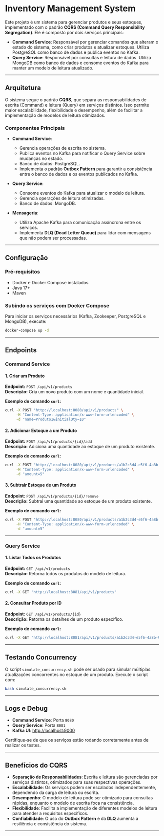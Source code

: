 # Inventory Management System

Este projeto é um sistema para gerenciar produtos e seus estoques, implementado com o padrão **CQRS (Command Query Responsibility Segregation)**. Ele é composto por dois serviços principais:

- **Command Service**: Responsável por gerenciar comandos que alteram o estado do sistema, como criar produtos e atualizar estoques. Utiliza PostgreSQL como banco de dados e publica eventos no Kafka.
- **Query Service**: Responsável por consultas e leitura de dados. Utiliza MongoDB como banco de dados e consome eventos do Kafka para manter um modelo de leitura atualizado.

---

## Arquitetura

O sistema segue o padrão **CQRS**, que separa as responsabilidades de escrita (Command) e leitura (Query) em serviços distintos. Isso permite maior escalabilidade, flexibilidade e desempenho, além de facilitar a implementação de modelos de leitura otimizados.

### Componentes Principais

- **Command Service**:
  - Gerencia operações de escrita no sistema.
  - Publica eventos no Kafka para notificar o Query Service sobre mudanças no estado.
  - Banco de dados: PostgreSQL.
  - Implementa o padrão **Outbox Pattern** para garantir a consistência entre o banco de dados e os eventos publicados no Kafka.

- **Query Service**:
  - Consome eventos do Kafka para atualizar o modelo de leitura.
  - Gerencia operações de leitura otimizadas.
  - Banco de dados: MongoDB.

- **Mensageria**:
  - Utiliza Apache Kafka para comunicação assíncrona entre os serviços.
  - Implementa **DLQ (Dead Letter Queue)** para lidar com mensagens que não podem ser processadas.

---

## Configuração

### Pré-requisitos

- Docker e Docker Compose instalados
- Java 17+
- Maven

### Subindo os serviços com Docker Compose

Para iniciar os serviços necessários (Kafka, Zookeeper, PostgreSQL e MongoDB), execute:

```bash
docker-compose up -d
```

---

## Endpoints

### Command Service

#### 1. Criar um Produto
**Endpoint:** `POST /api/v1/products`  
**Descrição:** Cria um novo produto com um nome e quantidade inicial.  

**Exemplo de comando `curl`:**
```bash
curl -X POST "http://localhost:8080/api/v1/products" \
     -H "Content-Type: application/x-www-form-urlencoded" \
     -d "name=Produto1&initialQty=10"
```

#### 2. Adicionar Estoque a um Produto
**Endpoint:** `POST /api/v1/products/{id}/add`  
**Descrição:** Adiciona uma quantidade ao estoque de um produto existente.  

**Exemplo de comando `curl`:**
```bash
curl -X POST "http://localhost:8080/api/v1/products/a1b2c3d4-e5f6-4a8b-9c0d-1e2f3a4b5c6d/add" \
     -H "Content-Type: application/x-www-form-urlencoded" \
     -d "amount=5"
```

#### 3. Subtrair Estoque de um Produto
**Endpoint:** `POST /api/v1/products/{id}/remove`  
**Descrição:** Subtrai uma quantidade ao estoque de um produto existente.  

**Exemplo de comando `curl`:**
```bash
curl -X POST "http://localhost:8080/api/v1/products/a1b2c3d4-e5f6-4a8b-9c0d-1e2f3a4b5c6d/remove" \
     -H "Content-Type: application/x-www-form-urlencoded" \
     -d "amount=5"
```
---

### Query Service

#### 1. Listar Todos os Produtos
**Endpoint:** `GET /api/v1/products`  
**Descrição:** Retorna todos os produtos do modelo de leitura.  

**Exemplo de comando `curl`:**
```bash
curl -X GET "http://localhost:8081/api/v1/products"
```

#### 2. Consultar Produto por ID
**Endpoint:** `GET /api/v1/products/{id}`  
**Descrição:** Retorna os detalhes de um produto específico.  

**Exemplo de comando `curl`:**
```bash
curl -X GET "http://localhost:8081/api/v1/products/a1b2c3d4-e5f6-4a8b-9c0d-1e2f3a4b5c6d"
```

---

## Testando Concurrency

O script `simulate_concurrency.sh` pode ser usado para simular múltiplas atualizações concorrentes no estoque de um produto. Execute o script com:

```bash
bash simulate_concurrency.sh
```

---

## Logs e Debug

- **Command Service**: Porta `8080`
- **Query Service**: Porta `8081`
- **Kafka UI**: [http://localhost:9000](http://localhost:9000)

Certifique-se de que os serviços estão rodando corretamente antes de realizar os testes.

---

## Benefícios do CQRS

- **Separação de Responsabilidades**: Escrita e leitura são gerenciadas por serviços distintos, otimizados para suas respectivas operações.
- **Escalabilidade**: Os serviços podem ser escalados independentemente, dependendo da carga de leitura ou escrita.
- **Desempenho**: O modelo de leitura pode ser otimizado para consultas rápidas, enquanto o modelo de escrita foca na consistência.
- **Flexibilidade**: Facilita a implementação de diferentes modelos de leitura para atender a requisitos específicos.
- **Confiabilidade**: O uso do **Outbox Pattern** e da **DLQ** aumenta a resiliência e consistência do sistema.

---
